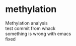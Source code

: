 # methylation
Methylation analysis  
test commit from whack  
something is wrong with emacs  
fixed  
